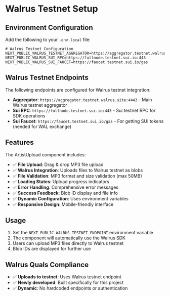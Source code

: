 # Walrus Testnet Setup

## Environment Configuration

Add the following to your `.env.local` file:

```env
# Walrus Testnet Configuration
NEXT_PUBLIC_WALRUS_TESTNET_AGGREGATOR=https://aggregator.testnet.walrus.site:4443
NEXT_PUBLIC_WALRUS_SUI_RPC=https://fullnode.testnet.sui.io:443
NEXT_PUBLIC_WALRUS_SUI_FAUCET=https://faucet.testnet.sui.io/gas
```

## Walrus Testnet Endpoints

The following endpoints are configured for Walrus testnet integration:

- **Aggregator**: `https://aggregator.testnet.walrus.site:4443` - Main Walrus testnet aggregator
- **Sui RPC**: `https://fullnode.testnet.sui.io:443` - Sui testnet RPC for SDK operations
- **Sui Faucet**: `https://faucet.testnet.sui.io/gas` - For getting SUI tokens (needed for WAL exchange)

## Features

The ArtistUpload component includes:

- ✅ **File Upload**: Drag & drop MP3 file upload
- ✅ **Walrus Integration**: Uploads files to Walrus testnet as blobs
- ✅ **File Validation**: MP3 format and size validation (max 50MB)
- ✅ **Loading States**: Upload progress indicators
- ✅ **Error Handling**: Comprehensive error messages
- ✅ **Success Feedback**: Blob ID display and file info
- ✅ **Dynamic Configuration**: Uses environment variables
- ✅ **Responsive Design**: Mobile-friendly interface

## Usage

1. Set the `NEXT_PUBLIC_WALRUS_TESTNET_ENDPOINT` environment variable
2. The component will automatically use the Walrus SDK
3. Users can upload MP3 files directly to Walrus testnet
4. Blob IDs are displayed for further use

## Walrus Quals Compliance

- ✅ **Uploads to testnet**: Uses Walrus testnet endpoint
- ✅ **Newly developed**: Built specifically for this project
- ✅ **Dynamic**: No hardcoded endpoints or authentication
